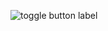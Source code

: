 ![toggle button label](../assets/img/forms/toggle-swtich-with_label.png "Toggle Button with Label")
